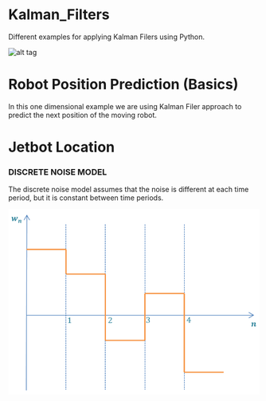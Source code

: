 # Kalman_Filters
Different examples for applying Kalman Filers using Python.

![alt tag](https://raw.githubusercontent.com/rlabbe/Kalman-and-Bayesian-Filters-in-Python/master/animations/05_dog_track.gif)

# Robot Position Prediction (Basics)

  In this one dimensional example we are using Kalman Filer approach to predict the next position of the moving robot.

# Jetbot Location

### DISCRETE NOISE MODEL

  The discrete noise model assumes that the noise is different at each time period, but it is constant between time periods.
  
 ![discrete noise](./images/discrete_noise.png)
 
 
  
  
